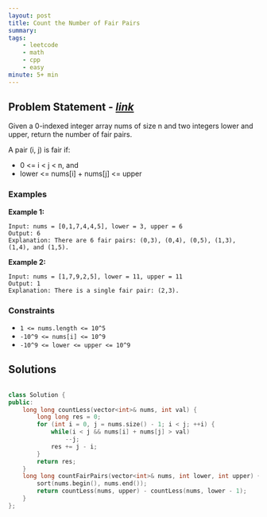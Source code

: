 ```yaml
---
layout: post
title: Count the Number of Fair Pairs 
summary:
tags:
    - leetcode
    - math
    - cpp
    - easy
minute: 5+ min
---
```


## Problem Statement - [*link*](https://leetcode.com/problems/count-the-number-of-fair-pairs/description/)  

Given a 0-indexed integer array nums of size n and two integers lower and upper, return the number of fair pairs.

A pair (i, j) is fair if:

+ 0 <= i < j < n, and
+ lower <= nums[i] + nums[j] <= upper

### Examples


**Example 1:**   
```
Input: nums = [0,1,7,4,4,5], lower = 3, upper = 6
Output: 6
Explanation: There are 6 fair pairs: (0,3), (0,4), (0,5), (1,3), (1,4), and (1,5).
```

**Example 2:**   
```
Input: nums = [1,7,9,2,5], lower = 11, upper = 11
Output: 1
Explanation: There is a single fair pair: (2,3).
```


### Constraints

+ `1 <= nums.length <= 10^5`
+ `-10^9 <= nums[i] <= 10^9`
+ `-10^9 <= lower <= upper <= 10^9`


## Solutions

```cpp

class Solution {
public:
    long long countLess(vector<int>& nums, int val) {
        long long res = 0;
        for (int i = 0, j = nums.size() - 1; i < j; ++i) {
            while(i < j && nums[i] + nums[j] > val)
                --j;
            res += j - i;
        }        
        return res;
    }
    long long countFairPairs(vector<int>& nums, int lower, int upper) {
        sort(nums.begin(), nums.end());
        return countLess(nums, upper) - countLess(nums, lower - 1);
    }
};

```

